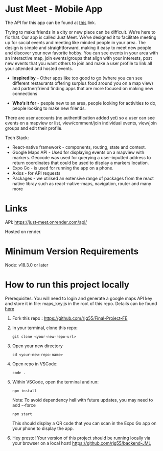 # Just Meet - Mobile App

The API for this app can be found at [this](https://github.com/rjg55/backend-JML) link.

Trying to make friends in a city or new place can be difficult. We’re here to fix that. Our app is called Just Meet. We’ve designed it to facilitate meeting up for social events and meeting like minded people in your area. The design is simple and straightforward, making it easy to meet new people and discover your new favorite hobby. You can see events in your area with an interactive map, join events/groups that align with your interests, post new events that you want others to join and make a user profile to link all your attended and hosted events.

- **Inspired by** - Other apps like too good to go (where you can see different restaurants offering surplus food around you on a map view) and partner/friend finding apps that are more focused on making new connections

- **Who’s it for** - people new to an area, people looking for activities to do, people looking to make new friends.

There are user accounts (no authentification added yet) so a user can see events on a mapview or list, view/comment/join individual events, view/join groups and edit their profile.

Tech Stack:

- React-native framework - components, routing, state and context.
- Google Maps API - Used for displaying events on a mapview with markers. Geocode was used for querying a user-inputted address to return coordinates that could be used to display a markers location.
- Expo Go - is used for running the app on a phone.
- Axios - for API requests
- Packages - we utilised an extensive range of packages from the react native libray such as react-native-maps, navigation, router and many more

# Links

API: https://just-meet.onrender.com/api/

Hosted on render.

# Minimum Version Requirements

Node: v18.3.0 or later

# How to run this project locally

Prerequisites: You will need to login and generate a google maps API key and store it in file: maps_key.js in the root of this repo. Details can be found [here](https://developers.google.com/maps/documentation/javascript)

1. Fork this repo : https://github.com/rjg55/Final-Project-FE
2. In your terminal, clone this repo:

   ```
   git clone <your-new-repo-url>
   ```

3. Open your new directory

   ```
   cd <your-new-repo-name>
   ```

4. Open repo in VSCode:

   ```
   code .
   ```

5. Within VSCode, open the terminal and run:

   ```
   npm install
   ```

   Note: To avoid dependency hell with future updates, you may need to add --force

   ```
   npm start
   ```

   This should display a QR code that you can scan in the Expo Go app on your phone to display the app.

6. Hey presto! Your version of this project should be running locally via your browser on a local host!
   https://github.com/rjg55/backend-JML
